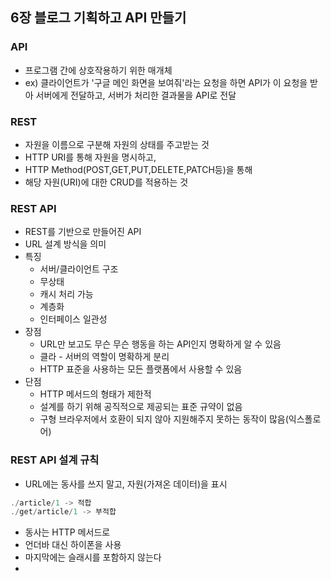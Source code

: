 ## 6장 블로그 기획하고 API 만들기

### API
- 프로그램 간에 상호작용하기 위한 매개체
- ex) 클라이언트가 '구글 메인 화면을 보여줘'라는 요청을 하면 API가 이 요청을 받아 서버에게 전달하고, 서버가 처리한 결과물을 API로 전달

### REST
- 자원을 이름으로 구분해 자원의 상태를 주고받는 것
- HTTP URI를 통해 자원을 명시하고,
- HTTP Method(POST,GET,PUT,DELETE,PATCH등)을 통해
- 해당 자원(URI)에 대한 CRUD를 적용하는 것

### REST API
- REST를 기반으로 만들어진 API 
- URL 설계 방식을 의미
- 특징
  - 서버/클라이언트 구조
  - 무상태
  - 캐시 처리 가능
  - 계층화
  - 인터페이스 일관성
- 장점 
  - URL만 보고도 무슨 무슨 행동을 하는 API인지 명확하게 알 수 있음
  - 클라 - 서버의 역할이 명확하게 분리
  - HTTP 표준을 사용하는 모든 플랫폼에서 사용할 수 있음
- 단점
  - HTTP 메서드의 형태가 제한적
  - 설계를 하기 위해 공직적으로 제공되는 표준 규약이 없음
  - 구형 브라우저에서 호환이 되지 않아 지원해주지 못하는 동작이 많음(익스폴로어)

### REST API 설계 규칙
  - URL에는 동사를 쓰지 말고, 자원(가져온 데이터)을 표시
```java
./article/1 -> 적합
./get/article/1 -> 부적합
```
- 동사는 HTTP 메서드로
- 언더바 대신 하이폰을 사용
- 마지막에는 슬래시를 포함하지 않는다
- 